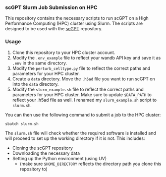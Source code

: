 ### scGPT Slurm Job Submission on HPC

This repository contains the necessary scripts to run scGPT on a High Performance Computing (HPC) cluster using Slurm. The scripts are designed to be used with the [scGPT](https://github.com/bowang-lab/scGPT) repository.

### Usage

1. Clone this repository to your HPC cluster account.
2. Modify the `.env_example` file to reflect your wandb API key and save it as `.env` in the same directory.
3. Modify the `perturb_celltype.py` file to reflect the correct paths and parameters for your HPC cluster.
4. Create a `data` directory. Move the `.h5ad` file you want to run scGPT on into the `data` directory.
5. Modify the `slurm_example.sh` file to reflect the correct paths and parameters for your HPC cluster. Make sure to update `$DATA_PATH` to reflect your .h5ad file as well. I renamed my `slurm_example.sh` script to `slurm.sh`.

You can then use the following command to submit a job to the HPC cluster:
```bash
sbatch slurm.sh
```

The `slurm.sh` file will check whether the required software is installed and will proceed to set up the working directory if it is not. This includes: 

- Cloning the scGPT repository
- Downloading the necessary data
- Setting up the Python environment (using UV)
    - (make sure `$HOME_DIRECTORY` reflects the directory path you clone this repository to)
